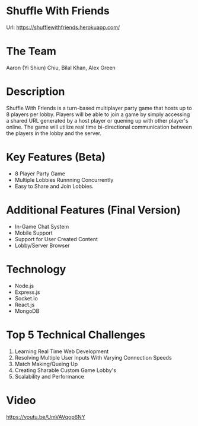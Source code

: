 # Shuffle With Friends
Url: https://shufflewithfriends.herokuapp.com/
# The Team
Aaron (Yi Shiun) Chiu, Bilal Khan, Alex Green
# Description
Shuffle With Friends is a turn-based multiplayer party game that hosts up to 8 players per lobby. Players will be able to join a game by simply accessing a shared URL generated by a host player or quening up with other player's online. The game will utilize real time bi-directional communication between the players in the lobby and the server.
# Key Features (Beta)
- 8 Player Party Game
- Multiple Lobbies Runnning Concurrently
- Easy to Share and Join Lobbies.
# Additional Features (Final Version)
- In-Game Chat System
- Mobile Support
- Support for User Created Content
- Lobby/Server Browser
# Technology
- Node.js
- Express.js
- Socket.io
- React.js
- MongoDB
# Top 5 Technical Challenges
1. Learning Real Time Web Development
2. Resolving Multiple User Inputs With Varying Connection Speeds 
3. Match Making/Queing Up
4. Creating Sharable Custom Game Lobby's
5. Scalability and Performance
# Video
https://youtu.be/UmVAVqop6NY
